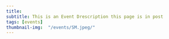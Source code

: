 ```yaml
---
title: 
subtitle: This is an Event Drescription this page is in post
tags: [events]
thumbnail-img:  "/events/SM.jpeg/"
---
```

